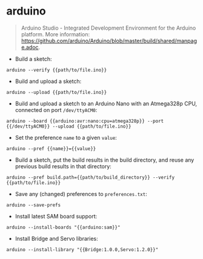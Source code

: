 # arduino

> Arduino Studio - Integrated Development Environment for the Arduino platform.
> More information: <https://github.com/arduino/Arduino/blob/master/build/shared/manpage.adoc>.

- Build a sketch:

`arduino --verify {{path/to/file.ino}}`

- Build and upload a sketch:

`arduino --upload {{path/to/file.ino}}`

- Build and upload a sketch to an Arduino Nano with an Atmega328p CPU, connected on port `/dev/ttyACM0`:

`arduino --board {{arduino:avr:nano:cpu=atmega328p}} --port {{/dev/ttyACM0}} --upload {{path/to/file.ino}}`

- Set the preference `name` to a given `value`:

`arduino --pref {{name}}={{value}}`

- Build a sketch, put the build results in the build directory, and reuse any previous build results in that directory:

`arduino --pref build.path={{path/to/build_directory}} --verify {{path/to/file.ino}}`

- Save any (changed) preferences to `preferences.txt`:

`arduino --save-prefs`

- Install latest SAM board support:

`arduino --install-boards "{{arduino:sam}}"`

- Install Bridge and Servo libraries:

`arduino --install-library "{{Bridge:1.0.0,Servo:1.2.0}}"`
